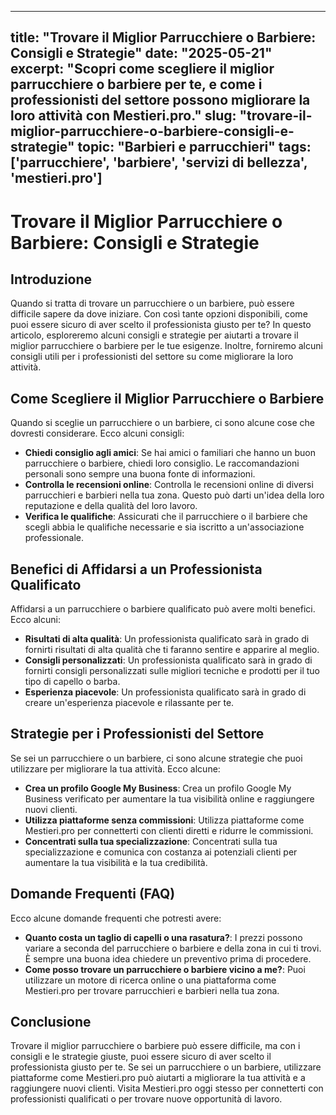 
---
title: "Trovare il Miglior Parrucchiere o Barbiere: Consigli e Strategie"
date: "2025-05-21"
excerpt: "Scopri come scegliere il miglior parrucchiere o barbiere per te, e come i professionisti del settore possono migliorare la loro attività con Mestieri.pro."
slug: "trovare-il-miglior-parrucchiere-o-barbiere-consigli-e-strategie"
topic: "Barbieri e parrucchieri"
tags: ['parrucchiere', 'barbiere', 'servizi di bellezza', 'mestieri.pro']
---

# Trovare il Miglior Parrucchiere o Barbiere: Consigli e Strategie

## Introduzione

Quando si tratta di trovare un parrucchiere o un barbiere, può essere difficile sapere da dove iniziare. Con così tante opzioni disponibili, come puoi essere sicuro di aver scelto il professionista giusto per te? In questo articolo, esploreremo alcuni consigli e strategie per aiutarti a trovare il miglior parrucchiere o barbiere per le tue esigenze. Inoltre, forniremo alcuni consigli utili per i professionisti del settore su come migliorare la loro attività.

## Come Scegliere il Miglior Parrucchiere o Barbiere

Quando si sceglie un parrucchiere o un barbiere, ci sono alcune cose che dovresti considerare. Ecco alcuni consigli:

* **Chiedi consiglio agli amici**: Se hai amici o familiari che hanno un buon parrucchiere o barbiere, chiedi loro consiglio. Le raccomandazioni personali sono sempre una buona fonte di informazioni.
* **Controlla le recensioni online**: Controlla le recensioni online di diversi parrucchieri e barbieri nella tua zona. Questo può darti un'idea della loro reputazione e della qualità del loro lavoro.
* **Verifica le qualifiche**: Assicurati che il parrucchiere o il barbiere che scegli abbia le qualifiche necessarie e sia iscritto a un'associazione professionale.

## Benefici di Affidarsi a un Professionista Qualificato

Affidarsi a un parrucchiere o barbiere qualificato può avere molti benefici. Ecco alcuni:

* **Risultati di alta qualità**: Un professionista qualificato sarà in grado di fornirti risultati di alta qualità che ti faranno sentire e apparire al meglio.
* **Consigli personalizzati**: Un professionista qualificato sarà in grado di fornirti consigli personalizzati sulle migliori tecniche e prodotti per il tuo tipo di capello o barba.
* **Esperienza piacevole**: Un professionista qualificato sarà in grado di creare un'esperienza piacevole e rilassante per te.

## Strategie per i Professionisti del Settore

Se sei un parrucchiere o un barbiere, ci sono alcune strategie che puoi utilizzare per migliorare la tua attività. Ecco alcune:

* **Crea un profilo Google My Business**: Crea un profilo Google My Business verificato per aumentare la tua visibilità online e raggiungere nuovi clienti.
* **Utilizza piattaforme senza commissioni**: Utilizza piattaforme come Mestieri.pro per connetterti con clienti diretti e ridurre le commissioni.
* **Concentrati sulla tua specializzazione**: Concentrati sulla tua specializzazione e comunica con costanza ai potenziali clienti per aumentare la tua visibilità e la tua credibilità.

## Domande Frequenti (FAQ)

Ecco alcune domande frequenti che potresti avere:

* **Quanto costa un taglio di capelli o una rasatura?**: I prezzi possono variare a seconda del parrucchiere o barbiere e della zona in cui ti trovi. È sempre una buona idea chiedere un preventivo prima di procedere.
* **Come posso trovare un parrucchiere o barbiere vicino a me?**: Puoi utilizzare un motore di ricerca online o una piattaforma come Mestieri.pro per trovare parrucchieri e barbieri nella tua zona.

## Conclusione

Trovare il miglior parrucchiere o barbiere può essere difficile, ma con i consigli e le strategie giuste, puoi essere sicuro di aver scelto il professionista giusto per te. Se sei un parrucchiere o un barbiere, utilizzare piattaforme come Mestieri.pro può aiutarti a migliorare la tua attività e a raggiungere nuovi clienti. Visita Mestieri.pro oggi stesso per connetterti con professionisti qualificati o per trovare nuove opportunità di lavoro.
